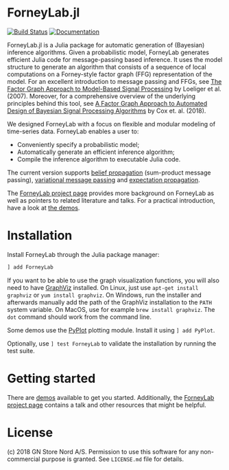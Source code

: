 ForneyLab.jl
============

[![Build Status](https://travis-ci.org/biaslab/ForneyLab.jl.svg?branch=master)](https://travis-ci.org/biaslab/ForneyLab.jl)
[![Documentation](https://img.shields.io/badge/doc-stable-blue.svg)](https://biaslab.github.io/forneylab/docs)

ForneyLab.jl is a Julia package for automatic generation of (Bayesian) inference algorithms. Given a probabilistic model, ForneyLab generates efficient Julia code for message-passing based inference. It uses the model structure to generate an algorithm that consists of a sequence of local computations on a Forney-style factor graph (FFG) representation of the model. For an excellent introduction to message passing and FFGs, see [The Factor Graph Approach to Model-Based Signal Processing](https://ieeexplore.ieee.org/document/4282128/) by Loeliger et al. (2007). Moreover, for a comprehensive overview of the underlying principles behind this tool, see [A Factor Graph Approach to Automated Design of Bayesian Signal Processing Algorithms](https://arxiv.org/abs/1811.03407) by Cox et. al. (2018).

We designed ForneyLab with a focus on flexible and modular modeling of time-series data. ForneyLab enables a user to:

- Conveniently specify a probabilistic model;
- Automatically generate an efficient inference algorithm;
- Compile the inference algorithm to executable Julia code.

The current version supports [belief propagation](https://en.wikipedia.org/wiki/Belief_propagation) (sum-product message passing), [variational message passing](https://en.wikipedia.org/wiki/Variational_message_passing) and [expectation propagation](https://en.wikipedia.org/wiki/Expectation_propagation).

The [ForneyLab project page](http://forneylab.org) provides more background on ForneyLab as well as pointers to related literature and talks. For a practical introduction, have a look at [the demos](https://github.com/biaslab/ForneyLab.jl/tree/master/demo).


Installation
============

Install ForneyLab through the Julia package manager:
```jl
] add ForneyLab
```
If you want to be able to use the graph visualization functions, you will also need to have [GraphViz](http://www.graphviz.org/) installed. On Linux, just use `apt-get install graphviz` or `yum install graphviz`. On Windows, run the installer and afterwards manually add the path of the GraphViz installation to the `PATH` system variable. On MacOS, use for example `brew install graphviz`. The `dot` command should work from the command line.

Some demos use the [PyPlot](https://github.com/stevengj/PyPlot.jl) plotting module. Install it using `] add PyPlot`.

Optionally, use `] test ForneyLab` to validate the installation by running the test suite.


Getting started
===============

There are [demos](https://github.com/biaslab/ForneyLab.jl/tree/master/demo) available to get you started.
Additionally, the [ForneyLab project page](http://forneylab.org) contains a talk and other resources that might be helpful.


License
=======

(c) 2018 GN Store Nord A/S. Permission to use this software for any non-commercial purpose is granted. See `LICENSE.md` file for details.
